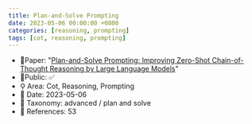 ```yaml
---
title: Plan-and-Solve Prompting
date: 2023-05-06 00:00:00 +0800
categories: [reasoning, prompting]
tags: [cot, reasoning, prompting]
---
```


- 📙Paper: "[Plan-and-Solve Prompting: Improving Zero-Shot Chain-of-Thought Reasoning by Large Language Models](https://www.semanticscholar.org/paper/Plan-and-Solve-Prompting%3A-Improving-Zero-Shot-by-Wang-Xu/62176de125738e3b95850d1227bac81fd646b78e)"
- 🔑Public: ✅
- ⚲ Area: Cot, Reasoning, Prompting
- 📅 Date: 2023-05-06
- 🔎 Taxonomy: advanced / plan and solve
- 📝 References: 53
